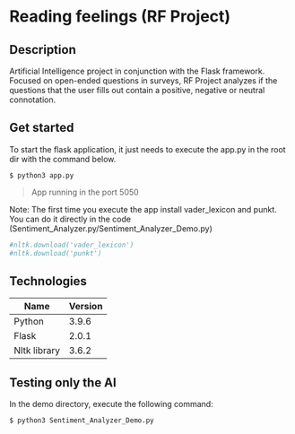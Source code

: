 # Reading feelings (RF Project)

## Description
Artificial Intelligence project in conjunction with the Flask framework. Focused on open-ended questions in surveys, RF Project analyzes if the questions that the user fills out contain a positive, negative or neutral connotation.

## Get started
To start the flask application, it just needs to execute the app.py in the root dir with the command below.

`$ python3 app.py`

> App running in the port 5050

Note: The first time you execute the app install vader_lexicon and punkt. You can do it directly in the code (Sentiment_Analyzer.py/Sentiment_Analyzer_Demo.py)

```python
#nltk.download('vader_lexicon')
#nltk.download('punkt')
```

## Technologies
                    
Name  | Version
------------- | -------------
Python  | 3.9.6
Flask  | 2.0.1
Nltk library  | 3.6.2

## Testing only the AI
In the demo directory, execute the following command:

`$ python3 Sentiment_Analyzer_Demo.py`